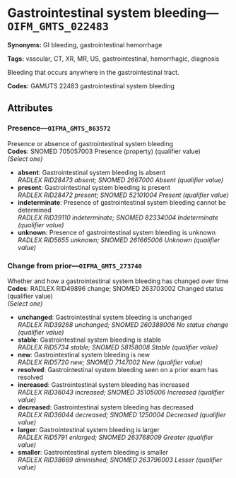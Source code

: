 # Gastrointestinal system bleeding—`OIFM_GMTS_022483`

**Synonyms:** GI bleeding, gastrointestinal hemorrhage

**Tags:** vascular, CT, XR, MR, US, gastrointestinal, hemorrhagic, diagnosis

Bleeding that occurs anywhere in the gastrointestinal tract.

**Codes:** GAMUTS 22483 gastrointestinal system bleeding

## Attributes

### Presence—`OIFMA_GMTS_863572`

Presence or absence of gastrointestinal system bleeding  
**Codes**: SNOMED 705057003 Presence (property) (qualifier value)  
*(Select one)*

- **absent**: Gastrointestinal system bleeding is absent  
_RADLEX RID28473 absent; SNOMED 2667000 Absent (qualifier value)_
- **present**: Gastrointestinal system bleeding is present  
_RADLEX RID28472 present; SNOMED 52101004 Present (qualifier value)_
- **indeterminate**: Presence of gastrointestinal system bleeding cannot be determined  
_RADLEX RID39110 indeterminate; SNOMED 82334004 Indeterminate (qualifier value)_
- **unknown**: Presence of gastrointestinal system bleeding is unknown  
_RADLEX RID5655 unknown; SNOMED 261665006 Unknown (qualifier value)_

### Change from prior—`OIFMA_GMTS_273740`

Whether and how a gastrointestinal system bleeding has changed over time  
**Codes**: RADLEX RID49896 change; SNOMED 263703002 Changed status (qualifier value)  
*(Select one)*

- **unchanged**: Gastrointestinal system bleeding is unchanged  
_RADLEX RID39268 unchanged; SNOMED 260388006 No status change (qualifier value)_
- **stable**: Gastrointestinal system bleeding is stable  
_RADLEX RID5734 stable; SNOMED 58158008 Stable (qualifier value)_
- **new**: Gastrointestinal system bleeding is new  
_RADLEX RID5720 new; SNOMED 7147002 New (qualifier value)_
- **resolved**: Gastrointestinal system bleeding seen on a prior exam has resolved  
- **increased**: Gastrointestinal system bleeding has increased  
_RADLEX RID36043 increased; SNOMED 35105006 Increased (qualifier value)_
- **decreased**: Gastrointestinal system bleeding has decreased  
_RADLEX RID36044 decreased; SNOMED 1250004 Decreased (qualifier value)_
- **larger**: Gastrointestinal system bleeding is larger  
_RADLEX RID5791 enlarged; SNOMED 263768009 Greater (qualifier value)_
- **smaller**: Gastrointestinal system bleeding is smaller  
_RADLEX RID38669 diminished; SNOMED 263796003 Lesser (qualifier value)_